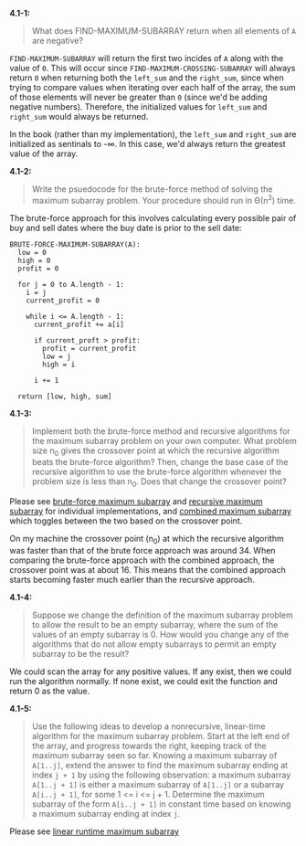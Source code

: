 **4.1-1:**

> What does FIND-MAXIMUM-SUBARRAY return when all elements of `A` are negative?

`FIND-MAXIMUM-SUBARRAY` will return the first two incides of `A` along with the value of `0`. This will occur since `FIND-MAXIMUM-CROSSING-SUBARRAY` will always return `0` when returning both the `left_sum` and the `right_sum`, since when trying to compare values when iterating over each half of the array, the sum of those elements will never be greater than `0` (since we'd be adding negative numbers). Therefore, the initialized values for `left_sum` and `right_sum` would always be returned.

In the book (rather than my implementation), the `left_sum` and `right_sum` are initialized as sentinals to -&infin;. In this case, we'd always return the greatest value of the array.

**4.1-2:**

> Write the psuedocode for the brute-force method of solving the maximum subarray problem. Your procedure should run in &Theta;(n<sup>2</sup>) time.

The brute-force approach for this involves calculating every possible pair of buy and sell dates where the buy date is prior to the sell date:

```
BRUTE-FORCE-MAXIMUM-SUBARRAY(A):
  low = 0
  high = 0
  profit = 0

  for j = 0 to A.length - 1:
    i = j
    current_profit = 0

    while i <= A.length - 1:
      current_profit += a[i]

      if current_proft > profit:
        profit = current_profit
        low = j
        high = i

      i += 1

  return [low, high, sum]
```

**4.1-3:**

> Implement both the brute-force method and recursive algorithms for the maximum subarray problem on your own computer. What problem size n<sub>0</sub> gives the crossover point at which the recursive algorithm beats the brute-force algorithm? Then, change the base case of the recursive algorithm to use the brute-force algorithm whenever the problem size is less than n<sub>0</sub>. Does that change the crossover point?

Please see [brute-force maximum subarray](https://github.com/hillmandj/clrs-algorithms/tree/master/ch-4/code/brute_force_maximum_subarray.rb)
 and [recursive maximum subarray](https://github.com/hillmandj/clrs-algorithms/tree/master/ch-4/code/maximum_subarray.rb) for individual implementations, and [combined maximum subarray](https://github.com/hillmandj/clrs-algorithms/tree/master/ch-4/code/combined_maximum_subarray.rb) which toggles between the two based on the crossover point.

On my machine the crossover point (n<sub>0</sub>) at which the recursive algorithm was faster than that of the brute force approach was around 34. When comparing the brute-force approach with the combined approach, the crossover point was at about 16. This means that the combined approach starts becoming faster much earlier than the recursive approach.

**4.1-4:**

> Suppose we change the definition of the maximum subarray problem to allow the result to be an empty subarray, where the sum of the values of an empty subarray is 0. How would you change any of the algorithms that do not allow empty subarrays to permit an empty subarray to be the result?

We could scan the array for any positive values. If any exist, then we could run the algorithm normally. If none exist, we could exit the function and return 0 as the value.

**4.1-5:**

> Use the following ideas to develop a nonrecursive, linear-time algorithm for the maximum subarray problem. Start at the left end of the array, and progress towards the right, keeping track of the maximum subarray seen so far. Knowing a maximum subarray of `A[1..j]`, extend the answer to find the maximum subarray ending at index `j + 1` by using the following observation: a maximum subarray `A[1..j + 1]` is either a maximum subarray of `A[1..j]` or a subarray `A[i..j + 1]`, for some 1 <= i <= j + 1. Determine the maximum subarray of the form `A[i..j + 1]` in constant time based on knowing a maximum subarray ending at index `j`.

Please see [linear runtime maximum subarray](https://github.com/hillmandj/clrs-algorithms/tree/master/ch-4/code/linear_runtime_maximum_subarray.rb)
